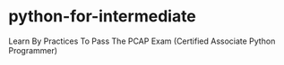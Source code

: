 # python-for-intermediate
Learn By Practices To Pass The PCAP Exam (Certified Associate Python Programmer)
